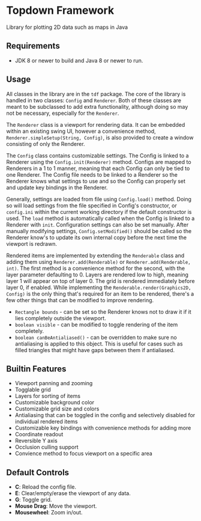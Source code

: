 # Topdown Framework
Library for plotting 2D data such as maps in Java

## Requirements

- JDK 8 or newer to build and Java 8 or newer to run.

## Usage

All classes in the library are in the `tdf` package.
The core of the library is handled in two classes: `Config` and `Renderer`.
Both of these classes are meant to be subclassed to add extra functionality,
although doing so may not be necessary, especially for the `Renderer`.

The `Renderer` class is a viewport for rendering data. It can be embedded within an existing swing UI,
however a convenience method, `Renderer.simpleSetup(String, Config)`, 
is also provided to create a window consisting of only the Renderer.

The `Config` class contains customizable settings.
The Config is linked to a Renderer using the `Config.init(Renderer)` method.
Configs are mapped to Renderers in a 1 to 1 manner, meaning that each Config can only be tied to one Renderer.
The Config file needs to be linked to a Renderer so the Renderer knows what settings to use
and so the Config can properly set and update key bindings in the Renderer.

Generally, settings are loaded from file using `Config.load()` method.
Doing so will load settings from the file specified in Config's constructor,
or `config.ini` within the current working directory if the default constructor is used.
The `load` method is automatically called when the Config is linked to a Renderer with `init`.
Configuration settings can also be set manually.
After manually modifying settings, `Config.setModified()` should be called so
the Renderer know's to update its own internal copy before the next time the viewport is redrawn.

Rendered items are implemented by extending the `Renderable` class
and adding them using `Renderer.add(Renderable)` or `Renderer.add(Renderable, int)`.
The first method is a convenience method for the second, with the layer parameter defaulting to 0.
Layers are rendered low to high, meaning layer 1 will appear on top of layer 0.
The grid is rendered immediately before layer 0, if enabled.
While implementing the `Renderable.render(Graphics2D, Config)` is the only thing that's required
for an item to be rendered, there's a few other things that can be modified to improve rendering.
- `Rectangle bounds` - can be set so the Renderer knows not to draw it if it lies completely outside the viewport.
- `boolean visible` - can be modified to toggle rendering of the item completely.
- `boolean canBeAntialiased()` - can be overridden to make sure no antialiasing is applied to this object.
This is useful for cases such as filled triangles that might have gaps between them if antialiased.

## Builtin Features
- Viewport panning and zooming
- Togglable grid
- Layers for sorting of items
- Customizable background color
- Customizable grid size and colors
- Antialiasing that can be toggled in the config and selectively disabled for individual rendered items
- Customizable key bindings with convenience methods for adding more
- Coordinate readout
- Reversible Y axis
- Occlusion culling support
- Convience method to focus viewport on a specific area

## Default Controls

- **C**: Reload the config file.
- **E**: Clear/empty/erase the viewport of any data.
- **G**: Toggle grid.
- **Mouse Drag**: Move the viewport.
- **Mousewheel**: Zoom in/out.